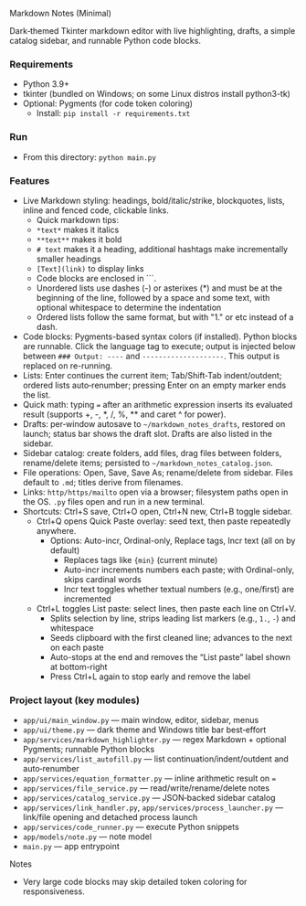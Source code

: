 Markdown Notes (Minimal)

Dark‑themed Tkinter markdown editor with live highlighting, drafts, a simple catalog sidebar, and runnable Python code blocks.

### Requirements
- Python 3.9+
- tkinter (bundled on Windows; on some Linux distros install python3-tk)
- Optional: Pygments (for code token coloring)
  - Install: `pip install -r requirements.txt`

### Run
- From this directory: `python main.py`

### Features
- Live Markdown styling: headings, bold/italic/strike, blockquotes, lists, inline and fenced code, clickable links.
    - Quick markdown tips:
    - `*text*` makes it italics
    - `**text**` makes it bold
    - `# text` makes it a heading, additional hashtags make incrementally smaller headings
    - `[Text](link)` to display links
    - Code blocks are enclosed in \`\`\`.
    - Unordered lists use dashes (-) or asterixes (*) and must be at the beginning of the line, followed by a space and some text, with optional whitespace to determine the indentation
    - Ordered lists follow the same format, but with "1." or etc instead of a dash.
- Code blocks: Pygments-based syntax colors (if installed). Python blocks are runnable. Click the language tag to execute; output is injected below between `### Output: ----` and `--------------------`. This output is replaced on re-running.
- Lists: Enter continues the current item; Tab/Shift‑Tab indent/outdent; ordered lists auto‑renumber; pressing Enter on an empty marker ends the list.
- Quick math: typing `=` after an arithmetic expression inserts its evaluated result (supports +, -, *, /, %, ** and caret ^ for power).
- Drafts: per‑window autosave to `~/markdown_notes_drafts`, restored on launch; status bar shows the draft slot. Drafts are also listed in the sidebar.
- Sidebar catalog: create folders, add files, drag files between folders, rename/delete items; persisted to `~/markdown_notes_catalog.json`.
- File operations: Open, Save, Save As; rename/delete from sidebar. Files default to `.md`; titles derive from filenames.
- Links: `http/https/mailto` open via a browser; filesystem paths open in the OS. `.py` files open and run in a new terminal.
- Shortcuts: Ctrl+S save, Ctrl+O open, Ctrl+N new, Ctrl+B toggle sidebar.
  - Ctrl+Q opens Quick Paste overlay: seed text, then paste repeatedly anywhere.
    - Options: Auto-incr, Ordinal-only, Replace tags, Incr text (all on by default)
      - Replaces tags like `{min}` (current minute)
      - Auto-incr increments numbers each paste; with Ordinal-only, skips cardinal words
      - Incr text toggles whether textual numbers (e.g., one/first) are incremented
  - Ctrl+L toggles List paste: select lines, then paste each line on Ctrl+V.
    - Splits selection by line, strips leading list markers (e.g., `1.`, `-`) and whitespace
    - Seeds clipboard with the first cleaned line; advances to the next on each paste
    - Auto-stops at the end and removes the “List paste” label shown at bottom-right
    - Press Ctrl+L again to stop early and remove the label

### Project layout (key modules)
- `app/ui/main_window.py` — main window, editor, sidebar, menus
- `app/ui/theme.py` — dark theme and Windows title bar best‑effort
- `app/services/markdown_highlighter.py` — regex Markdown + optional Pygments; runnable Python blocks
- `app/services/list_autofill.py` — list continuation/indent/outdent and auto‑renumber
- `app/services/equation_formatter.py` — inline arithmetic result on `=`
- `app/services/file_service.py` — read/write/rename/delete notes
- `app/services/catalog_service.py` — JSON‑backed sidebar catalog
- `app/services/link_handler.py`, `app/services/process_launcher.py` — link/file opening and detached process launch
- `app/services/code_runner.py` — execute Python snippets
- `app/models/note.py` — note model
- `main.py` — app entrypoint

Notes
- Very large code blocks may skip detailed token coloring for responsiveness.
